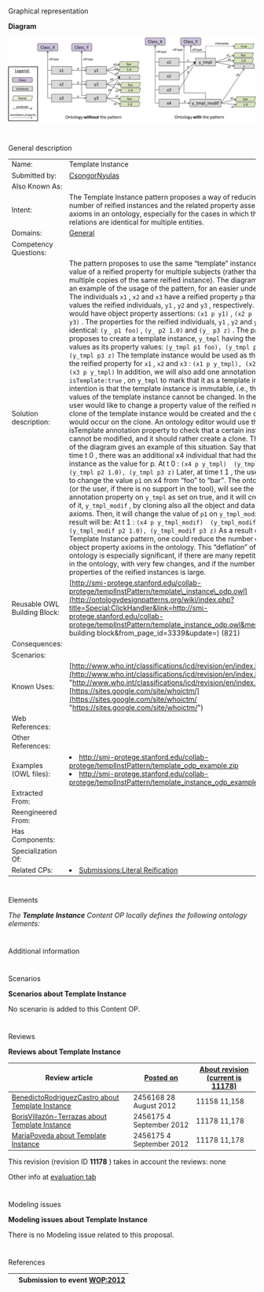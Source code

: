 # 

 Graphical representation



__Diagram__ 





[![Image:TemplatePatternBeforeAndAfter.png](images/4/4c/TemplatePatternBeforeAndAfter.png)](../Image/TemplatePatternBeforeAndAfter.png "Image:TemplatePatternBeforeAndAfter.png")





# 

 General description




|  |  |
| --- | --- |
|  Name:  |  Template Instance  |
|  Submitted by:  | [CsongorNyulas](../User/CsongorNyulas "User:CsongorNyulas")  |
|  Also Known As:  |  |
|  Intent:  |  The Template Instance pattern proposes a way of reducing the number of reified instances and the related property assertion axioms in an ontology, especially for the cases in which the reified relations are identical for multiple entities.  |
|  Domains:  | [General](../Community/General "Community:General")  |
|  Competency Questions:  |  |
|  Solution description:  |  The pattern proposes to use the same “template” instance as the value of a reified property for multiple subjects (rather than having multiple copies of the same reified instance). The diagram presents an example of the usage of the pattern, for an easier understanding. The individuals `x1`  , `x2`  and `x3`  have a reified property `p`  that have as values the reified individuals, `y1`  , `y2`  and `y3`  , respectively. In OWL, we would have object property assertions: `(x1 p y1)`  , `(x2 p y2)`  , `(x3 p y3)`  . The properties for the reified individuals, `y1`  , `y2`  and `y3`  are all identical: `(y_ p1 foo)`  , `(y_ p2 1.0)`  and `(y_ p3 z)`  .  The pattern proposes to create a template instance, `y_tmpl`  having the common values as its property values: `(y_tmpl p1 foo), (y_tmpl p2 1.0), (y_tmpl p3 z)`  The template instance would be used as the value for the reified property for `x1`  , `x2`  and `x3`  : `(x1 p y_tmpl), (x2 p y_tmpl), (x3 p y_tmpl)`  In addition, we will also add one annotation property, `isTemplate:true`  , on `y_tmpl`  to mark that it as a template instance.The intention is that the template instance is immutable, i.e., the property values of the template instance cannot be changed.  In the case that a user would like to change a property value of the reified relation, a clone of the template instance would be created and the change would occur on the clone. An ontology editor would use the  isTemplate  annotation property to check that a certain instance cannot be modified, and it should rather create a clone.  The right side of the diagram gives an example of this situation. Say that at a given time t 0  , there was an additional x4 individual that had the template instance as the value for p.  At t 0  : `(x4 p y_tmpl)  (y_tmpl p1 foo), (y_tmpl p2 1.0), (y_tmpl p3 z)`  Later, at time t 1  , the user decides to change the value `p1`  on x4 from “foo” to “bar”. The ontology editor (or the user, if there is no support in the tool), will see the  isTemplate  annotation property on `y_tmpl`  as set on true, and it will create a clone of it, `y_tmpl_modif`  , by cloning also all the object and data property axioms. Then, it will change the value of `p1`  on `y_tmpl_modif`  . So, the result will be:  At t 1  : `(x4 p y_tmpl_modif)  (y_tmpl_modif p1 bar), (y_tmpl_modif p2 1.0), (y_tmpl_modif p3 z)`  As a result of using the Template Instance pattern, one could reduce the number of data and object property axioms in the ontology. This “deflation” of the ontology is especially significant, if there are many repetitive values in the ontology, with very few changes, and if the number of properties of the reified instances is large.  |
|  Reusable OWL Building Block:  | [http://smi-protege.stanford.edu/collab-protege/templInstPattern/template\_instance\_odp.owl](http://ontologydesignpatterns.org/wiki/index.php?title=Special:ClickHandler&link=http://smi-protege.stanford.edu/collab-protege/templInstPattern/template_instance_odp.owl&message=OWL building block&from_page_id=3339&update=)  (821)  |
|  Consequences:  |  |
|  Scenarios:  |  |
|  Known Uses:  | [http://www.who.int/classifications/icd/revision/en/index.html](http://www.who.int/classifications/icd/revision/en/index.html "http://www.who.int/classifications/icd/revision/en/index.html")  , [https://sites.google.com/site/whoictm/](https://sites.google.com/site/whoictm/ "https://sites.google.com/site/whoictm/")  |
|  Web References:  |  |
|  Other References:  |  |
|  Examples (OWL files):  | <li><a class="external free" href="http://smi-protege.stanford.edu/collab-protege/templInstPattern/template_odp_example.zip" rel="nofollow" title="http://smi-protege.stanford.edu/collab-protege/templInstPattern/template_odp_example.zip">        http://smi-protege.stanford.edu/collab-protege/templInstPattern/template_odp_example.zip       </a></li><li><a class="external free" href="http://smi-protege.stanford.edu/collab-protege/templInstPattern/template_instance_odp_example.zip" rel="nofollow" title="http://smi-protege.stanford.edu/collab-protege/templInstPattern/template_instance_odp_example.zip">        http://smi-protege.stanford.edu/collab-protege/templInstPattern/template_instance_odp_example.zip       </a></li> |
|  Extracted From:  |  |
|  Reengineered From:  |  |
|  Has Components:  |  |
|  Specialization Of:  |  |
|  Related CPs:  | <li><a href="Submissions%253ALiteral_Reification.html" title="Submissions:Literal Reification">        Submissions:Literal Reification       </a></li> |



  





# 

 Elements



_The
 __Template Instance__ 
 Content OP locally defines the following ontology elements:_ 




# 

 Additional information



# 

 Scenarios




__Scenarios about Template Instance__ 


 No scenario is added to this Content OP.
 




# 

 Reviews




__Reviews about Template Instance__ 



|  Review article  | [Posted on](../Property/CreationDate "Property:CreationDate")  | [About revision (current is 11178)](../Property/ReviewAboutVersion "Property:ReviewAboutVersion")  |
| --- | --- | --- |
| [BenedictoRodriguezCastro about Template Instance](../Reviews/BenedictoRodriguezCastro_about_Template_Instance "Reviews:BenedictoRodriguezCastro about Template Instance")  |  2456168  28 August 2012  |  11158  11,158  |
| [BorisVillazón-Terrazas about Template Instance](../Reviews/BorisVillazón-Terrazas_about_Template_Instance "Reviews:BorisVillazón-Terrazas about Template Instance")  |  2456175  4 September 2012  |  11178  11,178  |
| [MariaPoveda about Template Instance](../Reviews/MariaPoveda_about_Template_Instance "Reviews:MariaPoveda about Template Instance")  |  2456175  4 September 2012  |  11178  11,178  |



 This revision (revision ID
 __11178__ 
 ) takes in account the reviews: none
 



 Other info at
 [evaluation tab](http://ontologydesignpatterns.org/wiki/index.php?title=Submissions:Template_Instance&action=evaluation "http://ontologydesignpatterns.org/wiki/index.php?title=Submissions:Template_Instance&action=evaluation") 





  





# 

 Modeling issues




__Modeling issues about Template Instance__ 


 There is no Modeling issue related to this proposal.
 




  





# 

 References



  






|  |  Submission to event [WOP:2012](../WOP/2012 "WOP:2012")  |
| --- | --- |